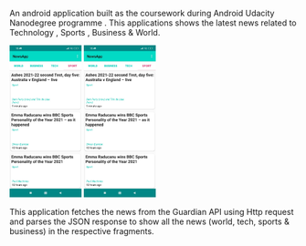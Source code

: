 An android application built as the coursework during Android Udacity Nanodegree programme .
This applications shows the latest news related to Technology , Sports , Business & World.

<img src="app/src/main/res/1.jpeg" width="25%" />  <img src="app/src/main/res/2.jpeg" width="25%" />

This application fetches the news from the Guardian API using Http request and
parses the JSON response to show all the news (world, tech, sports & business) in
the respective fragments.

